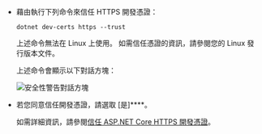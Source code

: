 * 藉由執行下列命令來信任 HTTPS 開發憑證：

  ```dotnetcli
  dotnet dev-certs https --trust
  ```
  
  上述命令無法在 Linux 上使用。 如需信任憑證的資訊，請參閱您的 Linux 發行版本文件。

  上述命令會顯示以下對話方塊：

  ![安全性警告對話方塊](~/getting-started/_static/cert.png)

* 若您同意信任開發憑證，請選取 [是]****。

  如需詳細資訊，請參閱[信任 ASP.NET Core HTTPS 開發憑證](xref:security/enforcing-ssl#trust-the-aspnet-core-https-development-certificate-on-windows-and-macos)。
  

